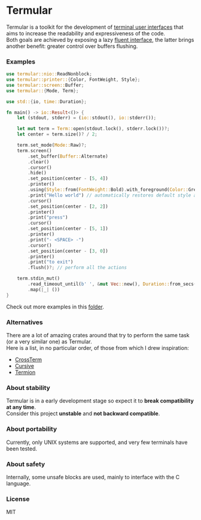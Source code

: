 # Termular

Termular is a toolkit for the development of [terminal user interfaces](https://en.wikipedia.org/w/index.php?title=Text-based_user_interface&oldid=1067654771) that aims to increase the readability and expressiveness of the code.  
Both goals are achieved by exposing a lazy [fluent interface](https://en.wikipedia.org/w/index.php?title=Fluent_interface&oldid=1092445824), the latter brings another benefit: greater control over buffers flushing.

### Examples

```Rust
use termular::nio::ReadNonblock;
use termular::printer::{Color, FontWeight, Style};
use termular::screen::Buffer;
use termular::{Mode, Term};

use std::{io, time::Duration};

fn main() -> io::Result<()> {
    let (stdout, stderr) = (io::stdout(), io::stderr());

    let mut term = Term::open(stdout.lock(), stderr.lock())?;
    let center = term.size()? / 2;

    term.set_mode(Mode::Raw)?;
    term.screen()
        .set_buffer(Buffer::Alternate)
        .clear()
        .cursor()
        .hide()
        .set_position(center - [5, 4])
        .printer()
        .using(Style::from(FontWeight::Bold).with_foreground(Color::Green))
        .print("Hello world") // automatically restores default style after printing
        .cursor()
        .set_position(center - [2, 2])
        .printer()
        .print("press")
        .cursor()
        .set_position(center - [5, 1])
        .printer()
        .print("- <SPACE> -")
        .cursor()
        .set_position(center - [3, 0])
        .printer()
        .print("to exit")
        .flush()?; // perform all the actions

    term.stdin_mut()
        .read_timeout_until(b' ', &mut Vec::new(), Duration::from_secs(30))
        .map(|_| ())
}
```

Check out more examples in this [folder](https://github.com/daddinuz/termular/tree/main/examples).

### Alternatives

There are a lot of amazing crates around that try to perform the same task (or a very similar one) as Termular.  
Here is a list, in no particular order, of those from which I drew inspiration:
- [CrossTerm](https://github.com/crossterm-rs/crossterm)
- [Cursive](https://github.com/gyscos/cursive)
- [Termion](https://github.com/redox-os/termion)

### About stability

Termular is in a early development stage so expect it to **break compatibility at any time**.  
Consider this project **unstable** and **not backward compatible**.

### About portability

Currently, only UNIX systems are supported, and very few terminals have been tested.

### About safety

Internally, some unsafe blocks are used, mainly to interface with the C language.

### License

MIT
